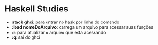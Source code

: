 # Haskell Studies

* **stack ghci**: para entrar no hask por linha de comando
* **:load nomeDoArquivo**: carrega um arquivo para acessar suas funções
* **:r**: para atualizar o arquivo que esta acessando
* **:q**: sai do ghci
